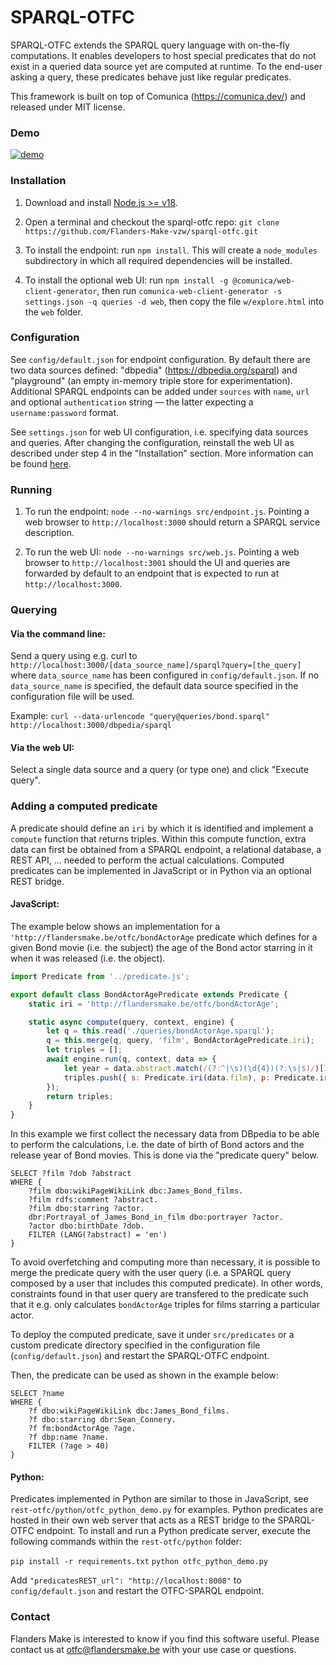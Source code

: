 # SPARQL-OTFC

SPARQL-OTFC extends the SPARQL query language with on-the-fly computations. It enables developers to host special predicates that do not exist in a queried data source yet are computed at runtime. To the end-user asking a query, these predicates behave just like regular predicates.

This framework is built on top of Comunica (https://comunica.dev/) and released under MIT license.

### Demo

[![demo](https://img.youtube.com/vi/OoMhFoYzICg/0.jpg)](https://www.youtube.com/watch?v=OoMhFoYzICg)

### Installation

1. Download and install [Node.js >= v18](https://nodejs.org/en/download/).
 
2. Open a terminal and checkout the sparql-otfc repo: `git clone https://github.com/Flanders-Make-vzw/sparql-otfc.git`

3. To install the endpoint: run `npm install`. This will create a `node_modules` subdirectory in which all required dependencies will be installed.

4. To install the optional web UI: run `npm install -g @comunica/web-client-generator`, then run `comunica-web-client-generator -s settings.json -q queries -d web`, then copy the file `w/explore.html` into the `web` folder.

### Configuration

See `config/default.json` for endpoint configuration. By default there are two data sources defined: "dbpedia" (https://dbpedia.org/sparql) and "playground" (an empty in-memory triple store for experimentation). Additional SPARQL endpoints can be added under `sources` with `name`, `url` and optional `authentication` string — the latter expecting a `username:password` format.

See `settings.json` for web UI configuration, i.e. specifying data sources and queries. After changing the configuration, reinstall the web UI as described under step 4 in the "Installation" section. More information can be found [here](https://github.com/comunica/jQuery-Widget.js).

### Running

1. To run the endpoint: `node --no-warnings src/endpoint.js`. Pointing a web browser to `http://localhost:3000` should return a SPARQL service description.

2. To run the web UI: `node --no-warnings src/web.js`. Pointing a web browser to `http://localhost:3001` should the UI and queries are forwarded by default to an endpoint that is expected to run at `http://localhost:3000`.

### Querying

#### Via the command line:

Send a query using e.g. curl to `http://localhost:3000/[data_source_name]/sparql?query=[the_query]` where `data_source_name` has been configured in `config/default.json`. If no `data_source_name` is specified, the default data source specified in the configuration file will be used.

Example: `curl --data-urlencode "query@queries/bond.sparql" http://localhost:3000/dbpedia/sparql`

#### Via the web UI:

Select a single data source and a query (or type one) and click "Execute query".

### Adding a computed predicate

A predicate should define an `iri` by which it is identified and implement a `compute` function that returns triples. Within this compute function, extra data can first be obtained from a SPARQL endpoint, a relational database, a REST API, ... needed to perform the actual calculations. Computed predicates can be implemented in JavaScript or in Python via an optional REST bridge.

#### JavaScript:

The example below shows an implementation for a `'http://flandersmake.be/otfc/bondActorAge` predicate which defines for a given Bond movie (i.e. the subject) the age of the Bond actor starring in it when it was released (i.e. the object).

```javascript
import Predicate from '../predicate.js';

export default class BondActorAgePredicate extends Predicate {
	static iri = 'http://flandersmake.be/otfc/bondActorAge';

	static async compute(query, context, engine) {
		let q = this.read('./queries/bondActorAge.sparql');
		q = this.merge(q, query, 'film', BondActorAgePredicate.iri);
		let triples = [];  
		await engine.run(q, context, data => {
			let year = data.abstract.match(/(?:^|\s)(\d{4})(?:\s|$)/)[1], age = year - new Date(data.dob).getFullYear();
			triples.push({ s: Predicate.iri(data.film), p: Predicate.iri(BondActorAgePredicate.iri), o: age });
		});
		return triples;
	}
}
```
In this example we first collect the necessary data from DBpedia to be able to perform the calculations, i.e. the date of birth of Bond actors and the release year of Bond movies. This is done via the "predicate query" below.

```sparql
SELECT ?film ?dob ?abstract
WHERE {
	?film dbo:wikiPageWikiLink dbc:James_Bond_films.
	?film rdfs:comment ?abstract.
	?film dbo:starring ?actor.
	dbr:Portrayal_of_James_Bond_in_film dbo:portrayer ?actor.
	?actor dbo:birthDate ?dob.
	FILTER (LANG(?abstract) = 'en')
}
```

To avoid overfetching and computing more than necessary, it is possible to merge the predicate query with the user query (i.e. a SPARQL query composed by a user that includes this computed predicate). In other words, constraints found in that user query are transfered to the predicate such that it e.g. only calculates `bondActorAge` triples for films starring a particular actor.

To deploy the computed predicate, save it under `src/predicates` or a custom predicate directory specified in the configuration file (`config/default.json`) and restart the SPARQL-OTFC endpoint.

Then, the predicate can be used as shown in the example below:

```sparql
SELECT ?name
WHERE {
	?f dbo:wikiPageWikiLink dbc:James_Bond_films.
	?f dbo:starring dbr:Sean_Connery.
	?f fm:bondActorAge ?age.
	?f dbp:name ?name.
	FILTER (?age > 40)
}
```

#### Python:

Predicates implemented in Python are similar to those in JavaScript, see `rest-otfc/python/otfc_python_demo.py` for examples. Python predicates are hosted in their own web server that acts as a REST bridge to the SPARQL-OTFC endpoint. To install and run a Python predicate server, execute the following commands within the `rest-otfc/python` folder:

`pip install -r requirements.txt`
`python otfc_python_demo.py`

Add `"predicatesREST_url": "http://localhost:8008"` to `config/default.json` and restart the OTFC-SPARQL endpoint. 

### Contact

Flanders Make is interested to know if you find this software useful. Please contact us at otfc@flandersmake.be with your use case or questions.
